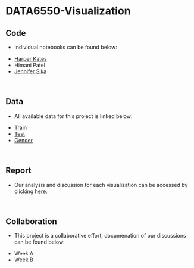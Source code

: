 # DATA6550-Visualization

## Code 
* Individual notebooks can be found below:
- [Harper Kates](https://colab.research.google.com/drive/17VcOoolDwPWGxbObFl0Jk-wSkhNpIqla?usp=sharing) <br />
- Himani Patel <br />
- [Jennifer Sika](https://colab.research.google.com/drive/1nxunPJE7smU4O2GSJJNQRb0jZ-5EklJP?usp=sharing)  <br />
<br />

## Data
* All available data for this project is linked below:
- [Train](https://www.kaggle.com/c/titanic/data?select=train.csv) <br />
- [Test](https://www.kaggle.com/c/titanic/data?select=test.csv) <br />
- [Gender](https://www.kaggle.com/c/titanic/data?select=gender_submission.csv) <br />
<br />

## Report
* Our analysis and discussion for each visualization can be accessed by clicking [here.](https://mtmailmtsu-my.sharepoint.com/:w:/g/personal/js2je_mtmail_mtsu_edu/EWklZxbAL8lMr4nTbtRTh78BEl9jnmuPmXaAnrwIYGzRMw?e=u2gNEt) 
<br />

## Collaboration
* This project is a collaborative effort, documenation of our discussions can be found below: <br />
- Week A <br />
- Week B <br />
